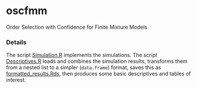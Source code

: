 # oscfmm
Order Selection with Confidence for Finite Mixture Models

### Details

The script [Simulation.R](scripts/Simulation.R) implements the simulations. The script [Descriptives.R](scripts/Descriptives.R) loads and combines the simulation results, transforms them from a nested list to a simpler (`data.frame`) format, saves this as [formatted_results.Rds](results/formatted_results.Rds), then produces some basic descriptives and tables of interest. 
